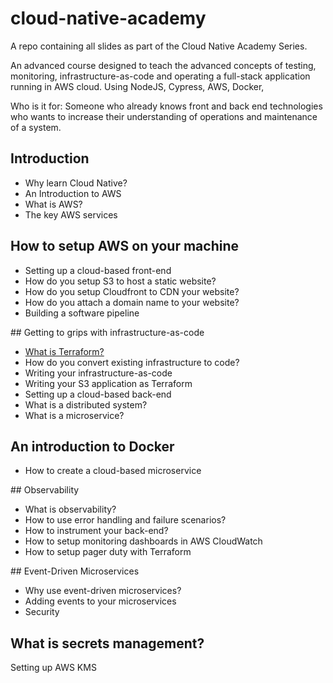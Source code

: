 
# cloud-native-academy

A repo containing all slides as part of the Cloud Native Academy Series.

An advanced course designed to teach the advanced concepts of testing, monitoring, infrastructure-as-code and operating a full-stack application running in AWS cloud. Using NodeJS, Cypress, AWS, Docker,

Who is it for: Someone who already knows front and back end technologies who wants to increase their understanding of operations and maintenance of a system.

## Introduction
* Why learn Cloud Native?
* An Introduction to AWS
* What is AWS?
* The key AWS services

## How to setup AWS on your machine
* Setting up a cloud-based front-end
* How do you setup S3 to host a static website?
* How do you setup Cloudfront to CDN your website?
* How do you attach a domain name to your website?
* Building a software pipeline

## Getting to grips with infrastructure-as-code
* [What is Terraform?](./terraform/introduction.md)
* How do you convert existing infrastructure to code?
* Writing your infrastructure-as-code
* Writing your S3 application as Terraform
* Setting up a cloud-based back-end
* What is a distributed system?
* What is a microservice?

## An introduction to Docker
* How to create a cloud-based microservice

## Observability
* What is observability?
* How to use error handling and failure scenarios?
* How to instrument your back-end?
* How to setup monitoring dashboards in AWS CloudWatch
* How to setup pager duty with Terraform

## Event-Driven Microservices
* Why use event-driven microservices?
* Adding events to your microservices
* Security

## What is secrets management?
Setting up AWS KMS
